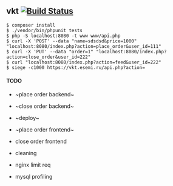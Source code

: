 vkt [![Build Status](https://travis-ci.org/esemi/vkt.svg?branch=master)](https://travis-ci.org/esemi/vkt)
---


```
$ composer install
$ ./vendor/bin/phpunit tests
$ php -S localhost:8080 -t www www/api.php
$ curl -X 'POST' --data "name=sdsdsd&price=1000" "localhost:8080/index.php?action=place_order&user_id=111"
$ curl -X 'PUT' --data "order=1" "localhost:8080/index.php?action=close_order&user_id=222"
$ curl "localhost:8080/index.php?action=feed&user_id=222"
$ siege -c1000 https://vkt.esemi.ru/api.php?action=

```


#### TODO

- ~place order backend~
- ~close order backend~
- ~deploy~

- ~place order frontend~
- close order frontend

- cleaning
- nginx limit req
- mysql profiling

